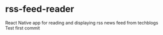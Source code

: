 # rss-feed-reader
React Native app for reading and displaying rss news feed from techblogs
Test first commit
